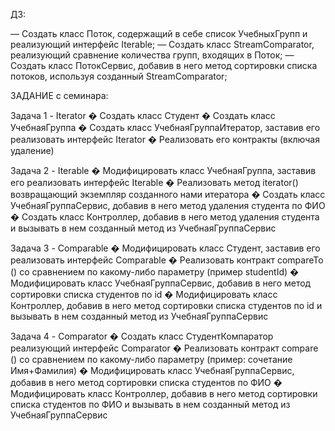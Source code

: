 ДЗ:

— Создать класс Поток, содержащий в себе список УчебныхГрупп и реализующий интерфейс Iterable;
— Создать класс StreamComparator, реализующий сравнение количества групп, входящих в Поток;
— Создать класс ПотокСервис, добавив в него метод сортировки списка потоков, используя созданный StreamComparator;

ЗАДАНИЕ с семинара:

Задача 1 - Iterator
� Создать класс Студент
� Создать класс УчебнаяГруппа
� Создать класс УчебнаяГруппаИтератор, заставив его реализовать
интерфейс Iterator
� Реализовать его контракты (включая удаление)

Задача 2 - Iterable
� Модифицировать класс УчебнаяГруппа, заставив его реализовать
интерфейс Iterable
� Реализовать метод iterator() возвращающий экземпляр созданного нами
итератора
� Создать класс УчебнаяГруппаСервис, добавив в него метод удаления
студента по ФИО
� Создать класс Контроллер, добавив в него метод удаления студента и
вызывать в нем созданный метод из УчебнаяГруппаСервис

Задача 3 - Comparable
� Модифицировать класс Студент, заставив его реализовать интерфейс
Comparable
� Реализовать контракт compareTo () со сравнением по какому-либо
параметру (пример studentId)
� Модифицировать класс УчебнаяГруппаСервис, добавив в него метод
сортировки списка студентов по id
� Модифицировать класс Контроллер, добавив в него метод сортировки
списка студентов по id и вызывать в нем созданный метод из
УчебнаяГруппаСервис

Задача 4 - Comparator
� Создать класс СтудентКомпаратор реализующий интерфейс Comparator
� Реализовать контракт compare () со сравнением по какому-либо параметру
(пример: сочетание Имя+Фамилия)
� Модифицировать класс УчебнаяГруппаСервис, добавив в него метод
сортировки списка студентов по ФИО
� Модифицировать класс Контроллер, добавив в него метод сортировки
списка студентов по ФИО и вызывать в нем созданный метод из
УчебнаяГруппаСервис
